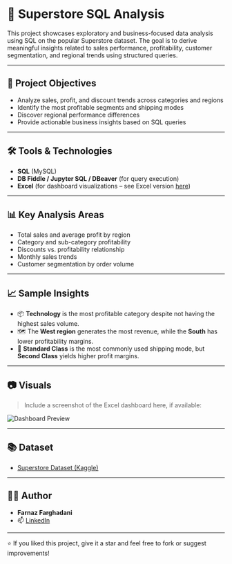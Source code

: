 
# 🛒 Superstore SQL Analysis

This project showcases exploratory and business-focused data analysis using SQL on the popular Superstore dataset. The goal is to derive meaningful insights related to sales performance, profitability, customer segmentation, and regional trends using structured queries.

---

## 📌 Project Objectives

- Analyze sales, profit, and discount trends across categories and regions
- Identify the most profitable segments and shipping modes
- Discover regional performance differences
- Provide actionable business insights based on SQL queries

---

## 🛠 Tools & Technologies

- **SQL** (MySQL)
- **DB Fiddle / Jupyter SQL / DBeaver** (for query execution)
- **Excel** (for dashboard visualizations – see Excel version [here](https://github.com/Farnazfarghadani/Superstore-SQL-Analysis))

---

## 📊 Key Analysis Areas

- Total sales and average profit by region
- Category and sub-category profitability
- Discounts vs. profitability relationship
- Monthly sales trends
- Customer segmentation by order volume

---

## 📈 Sample Insights

- 📦 **Technology** is the most profitable category despite not having the highest sales volume.
- 🗺️ The **West region** generates the most revenue, while the **South** has lower profitability margins.
- 🚚 **Standard Class** is the most commonly used shipping mode, but **Second Class** yields higher profit margins.


---

## 📷 Visuals

> Include a screenshot of the Excel dashboard here, if available:

![Dashboard Preview](screenshots/12.06.2025_09.34.55_REC.png)


---

## 📚 Dataset

- [Superstore Dataset (Kaggle)](https://www.kaggle.com/datasets/vivek468/superstore-dataset-final)

---

## 👩‍💻 Author

- **Farnaz Farghadani**
- 📫 [LinkedIn](https://www.linkedin.com/in/farnaz-farghadani-chaharsoughi/) 

---

⭐️ If you liked this project, give it a star and feel free to fork or suggest improvements!




